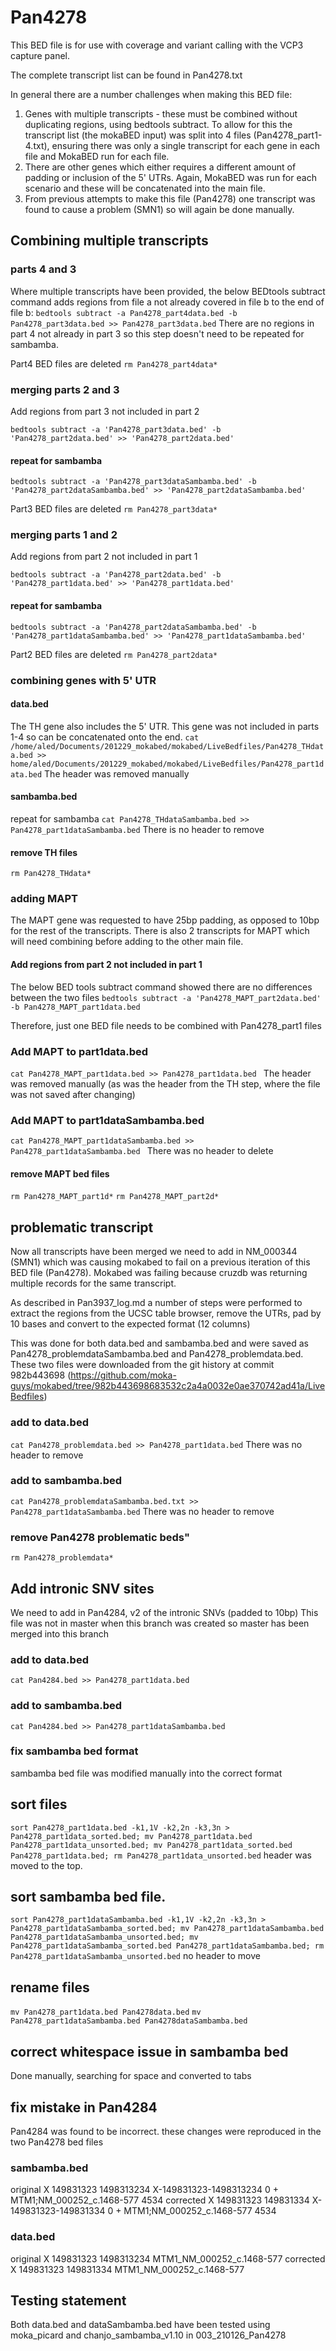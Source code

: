 # Pan4278
This BED file is for use with coverage and variant calling with the VCP3 capture panel.

The complete transcript list can be found in Pan4278.txt

In general there are a number challenges when making this BED file:
1. Genes with multiple transcripts - these must be combined without duplicating regions, using bedtools subtract. To allow for this the transcript list (the mokaBED input) was split into 4 files (Pan4278_part1-4.txt), ensuring there was only a single transcript for each gene in each file and MokaBED run for each file.
2. There are other genes which either requires a different amount of padding or inclusion of the 5' UTRs. Again, MokaBED was run for each scenario and these will be concatenated into the main file.
3. From previous attempts to make this file (Pan4278) one transcript was found to cause a problem (SMN1) so will again be done manually.

## Combining multiple transcripts
### parts 4 and 3
Where multiple transcripts have been provided, the below BEDtools subtract command adds regions from file a not already covered in file b to the end of file b:
`bedtools subtract -a Pan4278_part4data.bed -b Pan4278_part3data.bed >> Pan4278_part3data.bed`
There are no regions in part 4 not already in part 3 so this step doesn't need to be repeated for sambamba.

Part4 BED files are deleted
`rm Pan4278_part4data*`

### merging parts 2 and 3
Add regions from part 3 not included in part 2

`bedtools subtract -a 'Pan4278_part3data.bed' -b 'Pan4278_part2data.bed' >> 'Pan4278_part2data.bed'`

#### repeat for sambamba
`bedtools subtract -a 'Pan4278_part3dataSambamba.bed' -b 'Pan4278_part2dataSambamba.bed' >> 'Pan4278_part2dataSambamba.bed'`

Part3 BED files are deleted
`rm Pan4278_part3data*`

### merging parts 1 and 2
Add regions from part 2 not included in part 1

`bedtools subtract -a 'Pan4278_part2data.bed' -b 'Pan4278_part1data.bed' >> 'Pan4278_part1data.bed'`

#### repeat for sambamba
`bedtools subtract -a 'Pan4278_part2dataSambamba.bed' -b 'Pan4278_part1dataSambamba.bed' >> 'Pan4278_part1dataSambamba.bed'`

Part2 BED files are deleted
`rm Pan4278_part2data*`

### combining genes with 5' UTR
#### data.bed
The TH gene also includes the 5' UTR. This gene was not included in parts 1-4 so can be concatenated onto the end.
`cat /home/aled/Documents/201229_mokabed/mokabed/LiveBedfiles/Pan4278_THdata.bed >> home/aled/Documents/201229_mokabed/mokabed/LiveBedfiles/Pan4278_part1data.bed`
The header was removed manually
#### sambamba.bed
repeat for sambamba
`cat Pan4278_THdataSambamba.bed >> Pan4278_part1dataSambamba.bed`
There is no header to remove

#### remove TH files
`rm Pan4278_THdata*`

### adding MAPT
The MAPT gene was requested to have 25bp padding, as opposed to 10bp for the rest of the transcripts. There is also 2 transcripts for MAPT which will need combining before adding to the other main file.
#### Add regions from part 2 not included in part 1
The below BED tools subtract command showed there are no differences between the two files
`bedtools subtract -a 'Pan4278_MAPT_part2data.bed' -b Pan4278_MAPT_part1data.bed`

Therefore, just one BED file needs to be combined with Pan4278_part1 files

### Add MAPT to part1data.bed
`cat Pan4278_MAPT_part1data.bed >> Pan4278_part1data.bed `
The header was removed manually (as was the header from the TH step, where the file was not saved after changing)

### Add MAPT to part1dataSambamba.bed
`cat Pan4278_MAPT_part1dataSambamba.bed >> Pan4278_part1dataSambamba.bed `
There was no header to delete

#### remove MAPT bed files
`rm Pan4278_MAPT_part1d*`
`rm Pan4278_MAPT_part2d*`

## problematic transcript
Now all transcripts have been merged we need to add in NM_000344 (SMN1) which was causing mokabed to fail on a previous iteration of this BED file (Pan4278).
Mokabed was failing because cruzdb was returning multiple records for the same transcript.

As described in Pan3937_log.md a number of steps were performed to extract the regions from the UCSC table browser, remove the UTRs, pad by 10 bases and convert to the expected format (12 columns)

This was done for both data.bed and sambamba.bed and were saved as Pan4278_problemdataSambamba.bed and Pan4278_problemdata.bed. These two files were downloaded from the git history at commit 982b443698 (https://github.com/moka-guys/mokabed/tree/982b443698683532c2a4a0032e0ae370742ad41a/LiveBedfiles)

### add to data.bed
`cat Pan4278_problemdata.bed >> Pan4278_part1data.bed`
There was no header to remove

### add to sambamba.bed
`cat Pan4278_problemdataSambamba.bed.txt >> Pan4278_part1dataSambamba.bed`
There was no header to remove

### remove Pan4278 problematic beds"
`rm Pan4278_problemdata*`

## Add intronic SNV sites
We need to add in Pan4284, v2 of the intronic SNVs (padded to 10bp)
This file was not in master when this branch was created so master has been merged into this branch

### add to data.bed
`cat Pan4284.bed >> Pan4278_part1data.bed`

### add to sambamba.bed
`cat Pan4284.bed >> Pan4278_part1dataSambamba.bed `

### fix sambamba bed format
sambamba bed file was modified manually into the correct format

## sort files
`sort Pan4278_part1data.bed -k1,1V -k2,2n -k3,3n > Pan4278_part1data_sorted.bed; mv Pan4278_part1data.bed Pan4278_part1data_unsorted.bed; mv Pan4278_part1data_sorted.bed Pan4278_part1data.bed; rm Pan4278_part1data_unsorted.bed`
header was moved to the top.

## sort sambamba bed file.
`sort Pan4278_part1dataSambamba.bed -k1,1V -k2,2n -k3,3n > Pan4278_part1dataSambamba_sorted.bed; mv Pan4278_part1dataSambamba.bed Pan4278_part1dataSambamba_unsorted.bed; mv Pan4278_part1dataSambamba_sorted.bed Pan4278_part1dataSambamba.bed; rm Pan4278_part1dataSambamba_unsorted.bed`
no header to move

## rename files
`mv Pan4278_part1data.bed Pan4278data.bed`
`mv Pan4278_part1dataSambamba.bed Pan4278dataSambamba.bed`

## correct whitespace issue in sambamba bed
Done manually, searching for space and converted to tabs

## fix mistake in Pan4284
Pan4284 was found to be incorrect. these changes were reproduced in the two Pan4278 bed files
### sambamba.bed
original
X	149831323	1498313234	X-149831323-1498313234	0	+	MTM1;NM_000252_c.1468-577	4534
corrected
X	149831323	149831334	X-149831323-149831334	0	+	MTM1;NM_000252_c.1468-577	4534

### data.bed
original
X	149831323	1498313234	MTM1_NM_000252_c.1468-577
corrected
X	149831323	149831334	MTM1_NM_000252_c.1468-577

## Testing statement
Both data.bed and dataSambamba.bed have been tested using moka_picard and chanjo_sambamba_v1.10 in 003_210126_Pan4278